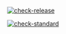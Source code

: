<!-- badges: start -->
[![check-release](https://github.com/AbrahamAz/utilityR/actions/workflows/check-release.yaml/badge.svg)](https://github.com/AbrahamAz/utilityR/actions/workflows/check-release.yaml)
<!-- badges: end -->
<!-- badges: start -->
[![check-standard](https://github.com/AbrahamAz/utilityR/actions/workflows/check-standard.yaml/badge.svg)](https://github.com/AbrahamAz/utilityR/actions/workflows/check-standard.yaml)
<!-- badges: end -->
